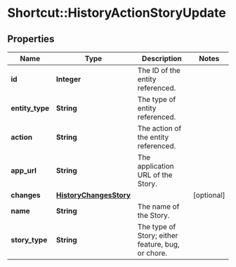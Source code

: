 # Shortcut::HistoryActionStoryUpdate

## Properties
Name | Type | Description | Notes
------------ | ------------- | ------------- | -------------
**id** | **Integer** | The ID of the entity referenced. | 
**entity_type** | **String** | The type of entity referenced. | 
**action** | **String** | The action of the entity referenced. | 
**app_url** | **String** | The application URL of the Story. | 
**changes** | [**HistoryChangesStory**](HistoryChangesStory.md) |  | [optional] 
**name** | **String** | The name of the Story. | 
**story_type** | **String** | The type of Story; either feature, bug, or chore. | 

